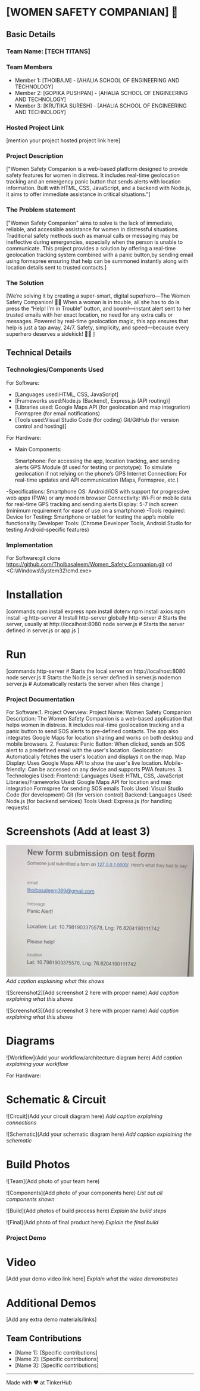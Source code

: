 # [WOMEN SAFETY  COMPANIAN] 🎯


## Basic Details
### Team Name: [TECH TITANS]


### Team Members
- Member 1: [THOIBA.M] - [AHALIA SCHOOL OF ENGINEERING AND TECHNOLOGY]
- Member 2: [GOPIKA PUSHPAN] - [AHALIA SCHOOL OF ENGINEERING AND TECHNOLOGY]
- Member 3: [KRUTIKA SURESH] - [AHALIA SCHOOL OF ENGINEERING AND TECHNOLOGY]

### Hosted Project Link
[mention your project hosted project link here]

### Project Description
["Women Safety Companion is a web-based platform designed to provide safety features for women in distress. It includes real-time geolocation tracking and an emergency panic button that sends alerts with location information. Built with HTML, CSS, JavaScript, and a backend with Node.js, it aims to offer immediate assistance in critical situations."]

### The Problem statement
["Women Safety Companion" aims to solve is the lack of immediate, reliable, and accessible assistance for women in distressful situations. Traditional safety methods such as manual calls or messaging may be ineffective during emergencies, especially when the person is unable to communicate. This project provides a solution by offering a real-time geolocation tracking system combined with a panic button,by sending email using formspree ensuring that help can be summoned instantly along with location details sent to trusted contacts.]
### The Solution
[We’re solving it by creating a super-smart, digital superhero—The Women Safety Companion! 🦸‍♀️ When a woman is in trouble, all she has to do is press the “Help! I’m in Trouble” button, and boom!—instant  alert sent to her trusted emails with her exact location, no need for any extra calls or messages. Powered by real-time geolocation magic, this app ensures that help is just a tap away, 24/7. Safety, simplicity, and speed—because every superhero deserves a sidekick! 💪💥
]

## Technical Details
### Technologies/Components Used
For Software:
- [Languages used:HTML, CSS, JavaScript]
- [Frameworks used:Node.js (Backend), Express.js (API routing)]
- [Libraries used:
   Google Maps API (for geolocation and map integration)
   Formspree (for email notifications)
- [Tools used:Visual Studio Code (for coding)
  Git/GitHub (for version control and hosting)]

For Hardware:
- Main Components:

  Smartphone: For accessing the app, location tracking, and sending alerts
  GPS Module (if used for testing or prototype): To simulate geolocation if not relying on the phone’s GPS
  Internet Connection: For real-time updates and API communication (Maps, Formspree, etc.)

-Specifications:
 Smartphone OS: Android/iOS with support for progressive web apps (PWA) or any modern browser
 Connectivity: Wi-Fi or mobile data for real-time GPS tracking and sending alerts
 Display: 5-7 inch screen (minimum requirement for ease of use on a smartphone)
-Tools required:
 Device for Testing: Smartphone or tablet for testing the app’s mobile functionality
 Developer Tools: (Chrome Developer Tools, Android Studio for testing Android-specific features)

### Implementation
For Software:git clone <https://github.com/Thoibasaleem/Women_Safety_Companion.git>
cd <C:\Windows\System32\cmd.exe>


# Installation
[commands:npm install express
npm install dotenv
npm install axios
npm install -g http-server  # Install http-server globally
http-server  # Starts the server, usually at http://localhost:8080
node server.js  # Starts the server defined in server.js or app.js
]

# Run
[commands:http-server  # Starts the local server on http://localhost:8080
node server.js  # Starts the Node.js server defined in server.js
nodemon server.js  # Automatically restarts the server when files change
]

### Project Documentation
For Software:1. Project Overview:
Project Name: Women Safety Companion
Description: The Women Safety Companion is a web-based application that helps women in distress. It includes real-time geolocation tracking and a panic button to send SOS alerts to pre-defined contacts. The app also integrates Google Maps for location sharing and works on both desktop and mobile browsers.
2. Features:
Panic Button: When clicked, sends an SOS alert to a predefined email with the user's location.
Geolocation: Automatically fetches the user's location and displays it on the map.
Map Display: Uses Google Maps API to show the user's live location.
Mobile-friendly: Can be accessed on any device and supports PWA features.
3. Technologies Used:
Frontend:
Languages Used:
HTML, CSS, JavaScript
Libraries/Frameworks Used:
Google Maps API for location and map integration
Formspree for sending SOS emails
Tools Used:
Visual Studio Code (for development)
Git (for version control)
Backend:
Languages Used:
Node.js (for backend services)
Tools Used:
Express.js (for handling requests)

# Screenshots (Add at least 3)
![Screenshot1](screenshot\screenshot1.png)
*Add caption explaining what this shows*

![Screenshot2](Add screenshot 2 here with proper name)
*Add caption explaining what this shows*

![Screenshot3](Add screenshot 3 here with proper name)
*Add caption explaining what this shows*

# Diagrams
![Workflow](Add your workflow/architecture diagram here)
*Add caption explaining your workflow*

For Hardware:

# Schematic & Circuit
![Circuit](Add your circuit diagram here)
*Add caption explaining connections*

![Schematic](Add your schematic diagram here)
*Add caption explaining the schematic*

# Build Photos
![Team](Add photo of your team here)


![Components](Add photo of your components here)
*List out all components shown*

![Build](Add photos of build process here)
*Explain the build steps*

![Final](Add photo of final product here)
*Explain the final build*

### Project Demo
# Video
[Add your demo video link here]
*Explain what the video demonstrates*

# Additional Demos
[Add any extra demo materials/links]

## Team Contributions
- [Name 1]: [Specific contributions]
- [Name 2]: [Specific contributions]
- [Name 3]: [Specific contributions]

---
Made with ❤️ at TinkerHub
